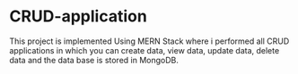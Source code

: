 # CRUD-application
This project is implemented Using MERN Stack where i performed all CRUD applications in which you can create data, view data, update data, delete data and the data base is stored in MongoDB.
